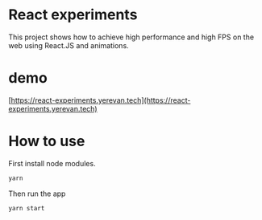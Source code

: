 # React experiments
This project shows how to achieve high performance and high FPS on the web using React.JS and animations.

# demo 
[https://react-experiments.yerevan.tech](https://react-experiments.yerevan.tech)

# How to use
First install node modules. 
```bash
yarn
```
Then run the app
```bash
yarn start
```